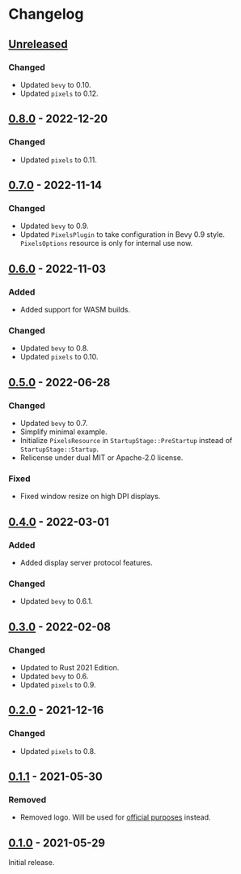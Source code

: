 # Changelog

## [Unreleased]

### Changed

- Updated `bevy` to 0.10.
- Updated `pixels` to 0.12.

## [0.8.0] - 2022-12-20

### Changed

- Updated `pixels` to 0.11.

## [0.7.0] - 2022-11-14

### Changed

- Updated `bevy` to 0.9.
- Updated `PixelsPlugin` to take configuration in Bevy 0.9 style. `PixelsOptions` resource is only
  for internal use now.

## [0.6.0] - 2022-11-03

### Added

- Added support for WASM builds.

### Changed

- Updated `bevy` to 0.8.
- Updated `pixels` to 0.10.

## [0.5.0] - 2022-06-28

### Changed

- Updated `bevy` to 0.7.
- Simplify minimal example.
- Initialize `PixelsResource` in `StartupStage::PreStartup` instead of `StartupStage::Startup`.
- Relicense under dual MIT or Apache-2.0 license.

### Fixed

- Fixed window resize on high DPI displays.

## [0.4.0] - 2022-03-01

### Added

- Added display server protocol features.

### Changed

- Updated `bevy` to 0.6.1.

## [0.3.0] - 2022-02-08

### Changed

- Updated to Rust 2021 Edition.
- Updated `bevy` to 0.6.
- Updated `pixels` to 0.9.

## [0.2.0] - 2021-12-16

### Changed

- Updated `pixels` to 0.8.

## [0.1.1] - 2021-05-30

### Removed

- Removed logo. Will be used for [official purposes](https://github.com/bevyengine/bevy/issues/2279) instead.

## [0.1.0] - 2021-05-29

Initial release.

[unreleased]: https://github.com/dtcristo/bevy_pixels/compare/v0.8.0...HEAD
[0.8.0]: https://github.com/dtcristo/bevy_pixels/releases/tag/v0.8.0
[0.7.0]: https://github.com/dtcristo/bevy_pixels/releases/tag/v0.7.0
[0.6.0]: https://github.com/dtcristo/bevy_pixels/releases/tag/v0.6.0
[0.5.0]: https://github.com/dtcristo/bevy_pixels/releases/tag/v0.5.0
[0.4.0]: https://github.com/dtcristo/bevy_pixels/releases/tag/v0.4.0
[0.3.0]: https://github.com/dtcristo/bevy_pixels/releases/tag/v0.3.0
[0.2.0]: https://github.com/dtcristo/bevy_pixels/releases/tag/v0.2.0
[0.1.1]: https://github.com/dtcristo/bevy_pixels/releases/tag/v0.1.1
[0.1.0]: https://github.com/dtcristo/bevy_pixels/releases/tag/v0.1.0
